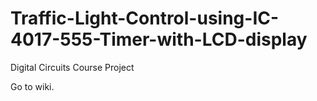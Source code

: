 # Traffic-Light-Control-using-IC-4017-555-Timer-with-LCD-display
Digital Circuits Course Project

Go to wiki.
